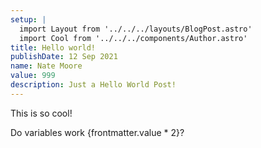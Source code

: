 ```yaml
---
setup: |
  import Layout from '../../../layouts/BlogPost.astro'
  import Cool from '../../../components/Author.astro'
title: Hello world!
publishDate: 12 Sep 2021
name: Nate Moore
value: 999
description: Just a Hello World Post!
---
```


<Cool name={frontmatter.name} href="https://twitter.com/n_moore" client:load />

This is so cool!

Do variables work {frontmatter.value * 2}?
